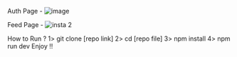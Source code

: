 Auth Page - 
![image](https://github.com/RakeshRoy-977/Instagram-Full-UI/assets/141344606/87d4f415-2caa-4920-9a9c-670cbd256f29)

Feed Page - 
![insta 2](https://github.com/RakeshRoy-977/Instagram-Full-UI/assets/141344606/f2598eff-2fab-4aab-abdb-23fddb8f85dd)

How to Run ? 
1> git clone [repo link]
2> cd [repo file]
3> npm install
4> npm run dev
Enjoy !!

